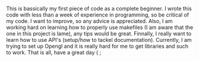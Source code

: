 This is bassically my first piece of code as a complete beginner. I wrote this code with less than a week of experience in programming, so be critical of my code.
I want to improve, so any advice is appreciated. Also, I am working hard on learning how to properly use makefiles (I am aware that the one in this project is lame),
any tips would be great. Finnally, I really want to learn how to use API's (setup/how to tackel documentation). Currently, I am trying to set up Opengl and it is really hard for
me to get libraries and such to work. That is all, have a great day ( ;

